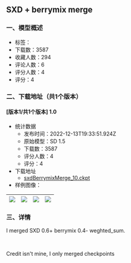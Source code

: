 ## SXD + berrymix merge 
### 一、模型概述

- 标签：
- 下载数：3587
- 收藏人数：294
- 评论人数：6
- 评分人数：4
- 评分：4

### 二、下载地址（共1个版本）

#### [版本1/共1个版本] 1.0

- 统计数据
  - 发布时间：2022-12-13T19:33:51.924Z
  - 原始模型：SD 1.5
  - 下载数：3587
  - 评分人数：4
  - 评分：4
- 下载地址
  - [sxdBerrymixMerge_10.ckpt](https://civitai.com/api/download/models/1433)
- 样例图像：

| <img src="https://image.civitai.com/xG1nkqKTMzGDvpLrqFT7WA/7ffde56a-b7a1-45f6-f8f1-c29d61a86100/width=450/12494.jpeg" /> | <img src="https://image.civitai.com/xG1nkqKTMzGDvpLrqFT7WA/50f692ad-8f5f-4b3a-c40e-ff8ffd6d7f00/width=450/12493.jpeg" /> | <img src="https://image.civitai.com/xG1nkqKTMzGDvpLrqFT7WA/85fc9b8f-ffbc-4f19-ff4f-fff06b32a200/width=450/12492.jpeg" /> | <img src="https://image.civitai.com/xG1nkqKTMzGDvpLrqFT7WA/aec6982b-49eb-4ef0-f942-75310b4c5f00/width=450/12491.jpeg" /> |
| ---- | ---- | ---- | ---- |


### 三、详情
<p>I merged SXD 0.6+ berrymix 0.4- weghted_sum. </p><p><br /></p><p>Credit isn't mine, I only merged checkpoints</p>